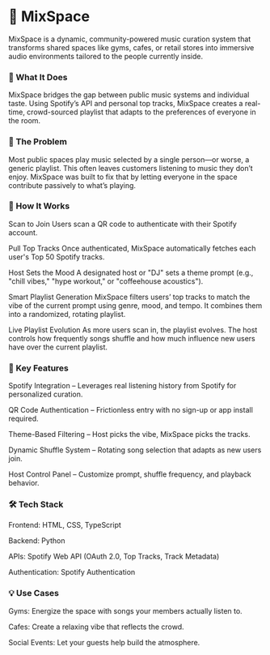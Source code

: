 # 🎵 MixSpace

MixSpace is a dynamic, community-powered music curation system that transforms shared spaces like gyms, cafes, or retail stores into immersive audio environments tailored to the people currently inside.

### 🚀 What It Does
MixSpace bridges the gap between public music systems and individual taste. Using Spotify’s API and personal top tracks, MixSpace creates a real-time, crowd-sourced playlist that adapts to the preferences of everyone in the room.

### 🔁 The Problem
Most public spaces play music selected by a single person—or worse, a generic playlist. This often leaves customers listening to music they don’t enjoy. MixSpace was built to fix that by letting everyone in the space contribute passively to what’s playing.

### 🎤 How It Works
Scan to Join
Users scan a QR code to authenticate with their Spotify account.

Pull Top Tracks
Once authenticated, MixSpace automatically fetches each user's Top 50 Spotify tracks.

Host Sets the Mood
A designated host or "DJ" sets a theme prompt (e.g., "chill vibes," "hype workout," or "coffeehouse acoustics").

Smart Playlist Generation
MixSpace filters users’ top tracks to match the vibe of the current prompt using genre, mood, and tempo. It combines them into a randomized, rotating playlist.

Live Playlist Evolution
As more users scan in, the playlist evolves. The host controls how frequently songs shuffle and how much influence new users have over the current playlist.

### 🧠 Key Features
Spotify Integration – Leverages real listening history from Spotify for personalized curation.

QR Code Authentication – Frictionless entry with no sign-up or app install required.

Theme-Based Filtering – Host picks the vibe, MixSpace picks the tracks.

Dynamic Shuffle System – Rotating song selection that adapts as new users join.

Host Control Panel – Customize prompt, shuffle frequency, and playback behavior.

### 🛠️ Tech Stack
Frontend: HTML, CSS, TypeScript

Backend: Python

APIs: Spotify Web API (OAuth 2.0, Top Tracks, Track Metadata)

Authentication: Spotify Authentication

### 💡 Use Cases
Gyms: Energize the space with songs your members actually listen to.

Cafes: Create a relaxing vibe that reflects the crowd.

Social Events: Let your guests help build the atmosphere.
